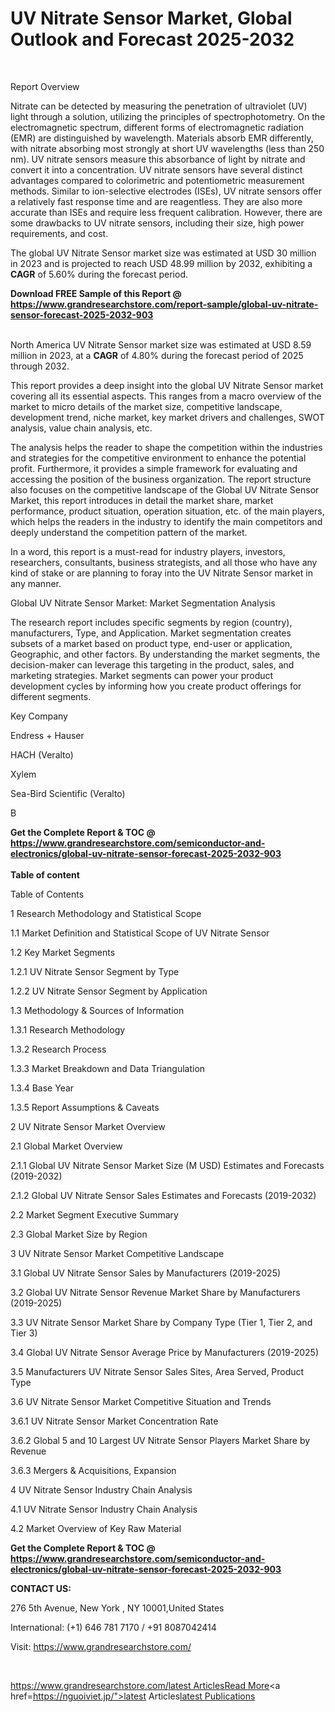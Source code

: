 <h1>UV Nitrate Sensor Market, Global Outlook and Forecast 2025-2032</h1><br/><p>Report Overview</p><p>Nitrate can be detected by measuring the penetration of ultraviolet (UV) light through a solution, utilizing the principles of spectrophotometry. On the electromagnetic spectrum, different forms of electromagnetic radiation (EMR) are distinguished by wavelength. Materials absorb EMR differently, with nitrate absorbing most strongly at short UV wavelengths (less than 250 nm). UV nitrate sensors measure this absorbance of light by nitrate and convert it into a concentration. UV nitrate sensors have several distinct advantages compared to colorimetric and potentiometric measurement methods. Similar to ion-selective electrodes (ISEs), UV nitrate sensors offer a relatively fast response time and are reagentless. They are also more accurate than ISEs and require less frequent calibration. However, there are some drawbacks to UV nitrate sensors, including their size, high power requirements, and cost.</p><p>The global UV Nitrate Sensor market size was estimated at USD 30 million in 2023 and is projected to reach USD 48.99 million by 2032, exhibiting a <strong>CAGR</strong> of 5.60% during the forecast period.</p><div><b>Download FREE Sample of this Report @ <a href="https://www.grandresearchstore.com/report-sample/global-uv-nitrate-sensor-forecast-2025-2032-903">https://www.grandresearchstore.com/report-sample/global-uv-nitrate-sensor-forecast-2025-2032-903</a></b></div><br><p>North America UV Nitrate Sensor market size was estimated at USD 8.59 million in 2023, at a <strong>CAGR</strong> of 4.80% during the forecast period of 2025 through 2032.</p><p>This report provides a deep insight into the global UV Nitrate Sensor market covering all its essential aspects. This ranges from a macro overview of the market to micro details of the market size, competitive landscape, development trend, niche market, key market drivers and challenges, SWOT analysis, value chain analysis, etc.</p><p>The analysis helps the reader to shape the competition within the industries and strategies for the competitive environment to enhance the potential profit. Furthermore, it provides a simple framework for evaluating and accessing the position of the business organization. The report structure also focuses on the competitive landscape of the Global UV Nitrate Sensor Market, this report introduces in detail the market share, market performance, product situation, operation situation, etc. of the main players, which helps the readers in the industry to identify the main competitors and deeply understand the competition pattern of the market.</p><p>In a word, this report is a must-read for industry players, investors, researchers, consultants, business strategists, and all those who have any kind of stake or are planning to foray into the UV Nitrate Sensor market in any manner.</p><p>Global UV Nitrate Sensor Market: Market Segmentation Analysis</p><p>The research report includes specific segments by region (country), manufacturers, Type, and Application. Market segmentation creates subsets of a market based on product type, end-user or application, Geographic, and other factors. By understanding the market segments, the decision-maker can leverage this targeting in the product, sales, and marketing strategies. Market segments can power your product development cycles by informing how you create product offerings for different segments.</p><p>Key Company</p><p>Endress + Hauser</p><p>HACH (Veralto)</p><p>Xylem</p><p>Sea-Bird Scientific (Veralto)</p><p>B</p><div><b>Get the Complete Report & TOC @ <a href="https://www.grandresearchstore.com/semiconductor-and-electronics/global-uv-nitrate-sensor-forecast-2025-2032-903">https://www.grandresearchstore.com/semiconductor-and-electronics/global-uv-nitrate-sensor-forecast-2025-2032-903</a></b></div><br><b>Table of content</b><p>Table of Contents<br />
 
 1 Research Methodology and Statistical Scope<br />
 
 1.1 Market Definition and Statistical Scope of UV Nitrate Sensor<br />
 
 1.2 Key Market Segments<br />
 
 1.2.1 UV Nitrate Sensor Segment by Type<br />
 
 1.2.2 UV Nitrate Sensor Segment by Application<br />
 
 1.3 Methodology & Sources of Information<br />
 
 1.3.1 Research Methodology<br />
 
 1.3.2 Research Process<br />
 
 1.3.3 Market Breakdown and Data Triangulation<br />
 
 1.3.4 Base Year<br />
 
 1.3.5 Report Assumptions & Caveats<br />
 
 2 UV Nitrate Sensor Market Overview<br />
 
 2.1 Global Market Overview<br />
 
 2.1.1 Global UV Nitrate Sensor Market Size (M USD) Estimates and Forecasts (2019-2032)<br />
 
 2.1.2 Global UV Nitrate Sensor Sales Estimates and Forecasts (2019-2032)<br />
 
 2.2 Market Segment Executive Summary<br />
 
 2.3 Global Market Size by Region<br />
 
 3 UV Nitrate Sensor Market Competitive Landscape<br />
 
 3.1 Global UV Nitrate Sensor Sales by Manufacturers (2019-2025)<br />
 
 3.2 Global UV Nitrate Sensor Revenue Market Share by Manufacturers (2019-2025)<br />
 
 3.3 UV Nitrate Sensor Market Share by Company Type (Tier 1, Tier 2, and Tier 3)<br />
 
 3.4 Global UV Nitrate Sensor Average Price by Manufacturers (2019-2025)<br />
 
 3.5 Manufacturers UV Nitrate Sensor Sales Sites, Area Served, Product Type<br />
 
 3.6 UV Nitrate Sensor Market Competitive Situation and Trends<br />
 
 3.6.1 UV Nitrate Sensor Market Concentration Rate<br />
 
 3.6.2 Global 5 and 10 Largest UV Nitrate Sensor Players Market Share by Revenue<br />
 
 3.6.3 Mergers & Acquisitions, Expansion<br />
 
 4 UV Nitrate Sensor Industry Chain Analysis<br />
 
 4.1 UV Nitrate Sensor Industry Chain Analysis<br />
 
 4.2 Market Overview of Key Raw Material<br><div><b>Get the Complete Report & TOC @ <a href="https://www.grandresearchstore.com/semiconductor-and-electronics/global-uv-nitrate-sensor-forecast-2025-2032-903">https://www.grandresearchstore.com/semiconductor-and-electronics/global-uv-nitrate-sensor-forecast-2025-2032-903</a></b></div></p>
 
 <b>CONTACT US:</b><br>
 
 276 5th Avenue, New York , NY 10001,United States<br>
 
 International: (+1) 646 781 7170 / +91 8087042414<br>
 
 Visit: <a href="https://www.grandresearchstore.com/">https://www.grandresearchstore.com/</a>
 
 <br>
 
 <a href="https://gyeongbokgung.com">https://www.grandresearchstore.com/</a><a href="https://hallyeomaritime.com">latest Articles</a><a href="https://jingwansa.com">Read More</a><a href=https://nguoiviet.jp/">latest Articles</a><a href="https://www.intelmarketresearch.com/">latest Publications</a>
